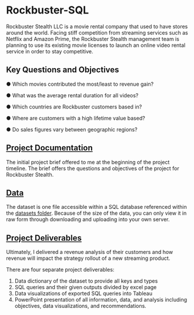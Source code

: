# Rockbuster-SQL

Rockbuster Stealth LLC is a movie rental company that used to have stores around the world. Facing stiff competition from streaming services such as Netflix and Amazon Prime, the Rockbuster Stealth management team is planning to use its existing movie licenses to launch an online video rental service in order to stay competitive. 

## Key Questions and Objectives

● Which movies contributed the most/least to revenue gain?

● What was the average rental duration for all videos?

● Which countries are Rockbuster customers based in?

● Where are customers with a high lifetime value based?

● Do sales figures vary between geographic regions?

## [Project Documentation](https://github.com/chloedb/Rockbuster-SQL/tree/main/Rockbuster_Project%20Documentation_deBeus)
The initial project brief offered to me at the beginning of the project timeline. The brief offers the questions and objectives of the project for Rockbuster Stealth.

## [Data](https://github.com/chloedb/Rockbuster-SQL/tree/main/Rockbuster_Datasets_deBeus)
The dataset is one file accessible within a SQL database referenced within the [datasets folder](https://github.com/chloedb/Rockbuster-SQL/tree/main/Rockbuster_Datasets_deBeus). Because of the size of the data, you can only view it in raw form through downloading and uploading into your own server.

## [Project Deliverables](https://github.com/chloedb/Rockbuster-SQL/tree/main/Rockbuster_Client%20Deliverable_deBeus)
Ultimately, I delivered a revenue analysis of their customers and how revenue will impact the strategy rollout of a new streaming product.

There are four separate project deliverables:
1. Data dictionary of the dataset to provide all keys and types
2. SQL queries and their given outputs divided by excel page
3. Data visualizations of exported SQL queries into Tableau
4. PowerPoint presentation of all information, data, and analysis including objectives, data visualizations, and recommendations.



